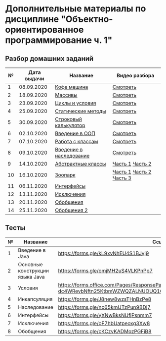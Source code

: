  # Дополнительные материалы по дисциплине "Объектно-ориентированное программирование ч. 1"
 
 ## Разбор домашних заданий
 
  № | Дата выдачи | Название                                                                     | Видео разбора
 ---|-------------|------------------------------------------------------------------------------|-----------------------------
  1 | 08.09.2020  | [Кофе машина](01/README.md)                                                  | [Смотреть](https://youtu.be/S-9VFHR8DSs)
  2 | 18.09.2020  | [Массивы](https://github.com/OOP-Java-DTU-Step-2020/practice-array)          | [Смотреть](https://drive.google.com/file/d/1fqSYDy40gCG6nl8bdvRLEcPWaU-90XnK/view) 
  3 | 23.09.2020  | [Циклы и условия](03/README.md)                                              | [Смотреть](https://youtu.be/9I0GUnNj11g)
  4 | 25.09.2020  | [Статические методы](https://github.com/maxchv/practice-methods)             | [Смотреть](https://youtu.be/B5xzL7L9ldM)
  5 | 30.09.2020  | [Строковый калькулятор](05/hw.pdf)                                           | [Смотреть](https://youtu.be/pGi-KnTBhnU)
  6 | 02.10.2020  | [Введение в ООП](https://github.com/OOP-Java-DTU-Step-2020/practice-oop)     | [Смотреть](https://youtu.be/CMCBSTDjJtE)
  7 | 07.10.2020  | [Работа с классам](https://github.com/OOP-Java-DTU-Step-2020/practice-oop)   | [Смотреть](https://youtu.be/EmIdukXqNxc)
  8 | 09.10.2020  | [Введение в наследование](https://github.com/OOP-Java-DTU-Step-2020/practice-inheritance)| [Смотреть](https://youtu.be/_bad0oqqIzY)
  9 | 14.10.2020  | [Абстрактные классы](09/hw.pdf)                                              | [Часть 1](https://youtu.be/8yzmmZTJ72c) [Часть 2](https://youtu.be/9BACxWFGL8s)
 10 | 16.10.2020  | [Зоопарк](https://github.com/OOP-Java-DTU-Step-2020/practice-zoo)            | [Часть 1](https://youtu.be/BFaWPnZBHAQ) [Часть 2](https://youtu.be/3nPQSGCmt0A) [Часть 3](https://youtu.be/BFaWPnZBHAQ)
 11 | 06.11.2020  | [Интерфейсы](https://github.com/OOP-Java-DTU-Step-2020/practice-interface.git)|
 12 | 13.11.2020  | [Исключения](https://github.com/OOP-Java-DTU-Step-2020/practice-exception)    |
 13 | 20.11.2020  | [Обобщения](https://github.com/OOP-Java-DTU-Step-2020/practice-generics.git)  |
 14 | 25.11.2020  | [Обобщения 2](https://github.com/OOP-Java-DTU-Step-2020/practice-generic2)    |            
  
 ## Тесты
 
 №  |  Название                       | Ссылка
 ---|---------------------------------|-----------------------------
  1 | Введение в Java                 | https://forms.gle/kL9xvNhEU4S1BJyj9
  2 | Основные конструкции языка Java | https://forms.gle/omjMH2uS4VLKPnPp7
  3 | Условия                         | https://forms.office.com/Pages/ResponsePage.aspx?id=HqQqHJJbBkmCfgwQ-dc4WRevbNftn25KtbmWZWQZALNUOUQ1QUVKNDI3TEUwN0lYWVBFMUpIWFZCUC4u
  4 | Инкапсуляция                    | https://forms.gle/J8new8wzsTHnBzPe8
  5 | Наследование                    | https://forms.gle/nc65kmUTzPun9BDj7
  6 | Интерфейсы                      | https://forms.gle/yXNwBksNUfjPsnmm7
  7 | Исключения                      | https://forms.gle/oF7hbUatpeoxg3Xw8
  8 | Обобщения                       | https://forms.gle/cKCzvKADMozPGFiB8
